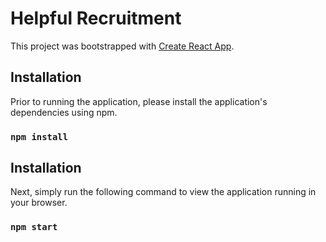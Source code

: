 # Helpful Recruitment

This project was bootstrapped with [Create React App](https://github.com/facebook/create-react-app).

## Installation

Prior to running the application, please install the application's dependencies using npm.

### `npm install`

## Installation

Next, simply run the following command to view the application running in your browser.

### `npm start`

